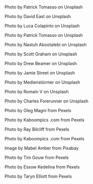 Photo by Patrick Tomasso on Unsplash

Photo by David East on Unsplash

Photo by Luca Colapinto on Unsplash

Photo by Patrick Tomasso on Unsplash

Photo by Nastuh Abootalebi on Unsplash

Photo by Scott Graham on Unsplash

Photo by Drew Beamer on Unsplash

Photo by Jamie Street on Unsplash

Photo by Medienstürmer on Unsplash

Photo by Romain V on Unsplash

Photo by Charles Forerunner on Unsplash

Photo by Oleg Magni from Pexels

Photo by Kaboompics .com from Pexels

Photo by Ray Bilcliff from Pexels

Photo by Kaboompics .com from Pexels

Image by Mabel Amber from Pixabay 

Photo by Tim Gouw from Pexels

Photo by Essow Kedelina from Pexels

Photo by Taryn Elliott from Pexels
